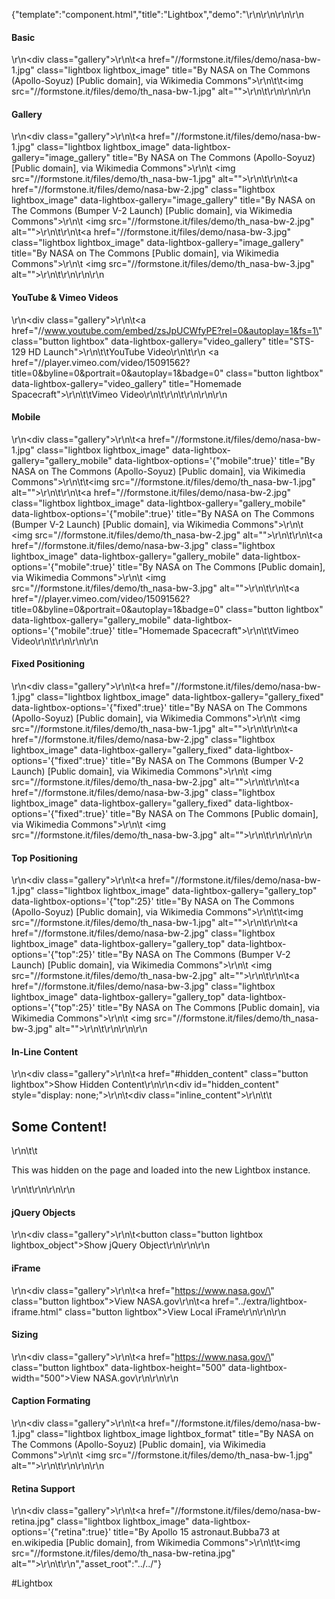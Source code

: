 {"template":"component.html","title":"Lightbox","demo":"<style>\r\n\t.gallery { margin: 20px 0; overflow: hidden; }\r\n\r\n\t.lightbox_image { border: 1px solid #ccc; border-radius: 3px; display: block; float: left; margin: 0 2% 10px 0; padding: 5px; width: 31.3333%; max-width: 150px; }\r\n\t.lightbox_image img { border-radius: 3px; width: 100%; }\r\n\r\n\t.no-touch .lightbox_image:hover {\r\n\t\tbox-shadow: 0 0 5px rgba(0, 0, 0, 0.1);\r\n\t}\r\n\r\n\t.inline_content { width: 300px; overflow: hidden; padding: 0 20px; }\r\n\t.inline_content h2 { margin-top: 20px; }\r\n\r\n\t.fs-lightbox h3 { font-style: italic; font-size: 16px; margin: 0; padding: 5px 0; }\r\n\r\n\t.fs-lightbox-mobile .inline_content,\r\n\t.fs-lightbox-mobile .inline_content h3 { color: #fff; }\r\n</style>\r\n\r\n<script>\r\n\t$(function() {\r\n\t\t$(\".lightbox\").not(\".lightbox_format\").lightbox();\r\n\r\n\t\t$(\".lightbox_format\").lightbox({\r\n\t\t\tformatter: customFormat\r\n\t\t});\r\n\r\n\t\t$(\".lightbox_object\").click(launchObject);\r\n\t});\r\n\r\n\tfunction customFormat() {\r\n\t\treturn '<h3>' + this.attr(\"title\") + \"</h3>\";\r\n\t}\r\n\r\n\tfunction launchObject() {\r\n\t\t$.lightbox( $('<div class=\"inline_content\"><h2>More Content!</h2><p>This was created by jQuery and loaded into the new Lightbox instance.</p></div>'), {\r\n\t\t\tmobile: true\r\n\t\t} );\r\n\t}\r\n</script>\r\n\r\n<h4>Basic</h4>\r\n<div class=\"gallery\">\r\n\t<a href=\"//formstone.it/files/demo/nasa-bw-1.jpg\" class=\"lightbox lightbox_image\" title=\"By NASA on The Commons (Apollo-Soyuz) [Public domain], via Wikimedia Commons\">\r\n\t\t<img src=\"//formstone.it/files/demo/th_nasa-bw-1.jpg\" alt=\"\">\r\n\t</a>\r\n</div>\r\n\r\n<h4>Gallery</h4>\r\n<div class=\"gallery\">\r\n\t<a href=\"//formstone.it/files/demo/nasa-bw-1.jpg\" class=\"lightbox lightbox_image\" data-lightbox-gallery=\"image_gallery\" title=\"By NASA on The Commons (Apollo-Soyuz) [Public domain], via Wikimedia Commons\">\r\n\t    <img src=\"//formstone.it/files/demo/th_nasa-bw-1.jpg\" alt=\"\">\r\n\t</a>\r\n\t<a href=\"//formstone.it/files/demo/nasa-bw-2.jpg\" class=\"lightbox lightbox_image\" data-lightbox-gallery=\"image_gallery\" title=\"By NASA on The Commons (Bumper V-2 Launch) [Public domain], via Wikimedia Commons\">\r\n\t    <img src=\"//formstone.it/files/demo/th_nasa-bw-2.jpg\" alt=\"\">\r\n\t</a>\r\n\t<a href=\"//formstone.it/files/demo/nasa-bw-3.jpg\" class=\"lightbox lightbox_image\" data-lightbox-gallery=\"image_gallery\" title=\"By NASA on The Commons [Public domain], via Wikimedia Commons\">\r\n\t    <img src=\"//formstone.it/files/demo/th_nasa-bw-3.jpg\" alt=\"\">\r\n\t</a>\r\n</div>\r\n\r\n<h4>YouTube &amp; Vimeo Videos</h4>\r\n<div class=\"gallery\">\r\n\t<a href=\"//www.youtube.com/embed/zsJpUCWfyPE?rel=0&autoplay=1&fs=1\" class=\"button lightbox\" data-lightbox-gallery=\"video_gallery\" title=\"STS-129 HD Launch\">\r\n\t\tYouTube Video\r\n\t</a>\r\n    <a href=\"//player.vimeo.com/video/15091562?title=0&byline=0&portrait=0&autoplay=1&badge=0\" class=\"button lightbox\" data-lightbox-gallery=\"video_gallery\" title=\"Homemade Spacecraft\">\r\n\t\tVimeo Video\r\n\t</a>\r\n\t<!--\r\n\t<a href=\"https://www.youtube.com/watch?v=zsJpUCWfyPE\" class=\"button lightbox\" data-lightbox-gallery=\"video_gallery\" title=\"STS-129 HD Launch\">\r\n\t\tYouTube Video\r\n\t</a>\r\n\t<a href=\"https://vimeo.com/15091562\" class=\"button lightbox\" data-lightbox-gallery=\"video_gallery\" title=\"Homemade Spacecraft\">\r\n\t\tVimeo Video\r\n\t</a>\r\n\t-->\r\n</div>\r\n\r\n<h4>Mobile</h4>\r\n<div class=\"gallery\">\r\n\t<a href=\"//formstone.it/files/demo/nasa-bw-1.jpg\" class=\"lightbox lightbox_image\" data-lightbox-gallery=\"gallery_mobile\" data-lightbox-options='{\"mobile\":true}' title=\"By NASA on The Commons (Apollo-Soyuz) [Public domain], via Wikimedia Commons\">\r\n\t\t<img src=\"//formstone.it/files/demo/th_nasa-bw-1.jpg\" alt=\"\">\r\n\t</a>\r\n\t<a href=\"//formstone.it/files/demo/nasa-bw-2.jpg\" class=\"lightbox lightbox_image\" data-lightbox-gallery=\"gallery_mobile\" data-lightbox-options='{\"mobile\":true}' title=\"By NASA on The Commons (Bumper V-2 Launch) [Public domain], via Wikimedia Commons\">\r\n\t    <img src=\"//formstone.it/files/demo/th_nasa-bw-2.jpg\" alt=\"\">\r\n\t</a>\r\n\t<a href=\"//formstone.it/files/demo/nasa-bw-3.jpg\" class=\"lightbox lightbox_image\" data-lightbox-gallery=\"gallery_mobile\" data-lightbox-options='{\"mobile\":true}' title=\"By NASA on The Commons [Public domain], via Wikimedia Commons\">\r\n\t    <img src=\"//formstone.it/files/demo/th_nasa-bw-3.jpg\" alt=\"\">\r\n\t</a>\r\n\t<a href=\"//player.vimeo.com/video/15091562?title=0&byline=0&portrait=0&autoplay=1&badge=0\" class=\"button lightbox\" data-lightbox-gallery=\"gallery_mobile\" data-lightbox-options='{\"mobile\":true}' title=\"Homemade Spacecraft\">\r\n\t\tVimeo Video\r\n\t</a>\r\n</div>\r\n\r\n<h4>Fixed Positioning</h4>\r\n<div class=\"gallery\">\r\n\t<a href=\"//formstone.it/files/demo/nasa-bw-1.jpg\" class=\"lightbox lightbox_image\" data-lightbox-gallery=\"gallery_fixed\" data-lightbox-options='{\"fixed\":true}' title=\"By NASA on The Commons (Apollo-Soyuz) [Public domain], via Wikimedia Commons\">\r\n\t    <img src=\"//formstone.it/files/demo/th_nasa-bw-1.jpg\" alt=\"\">\r\n\t</a>\r\n\t<a href=\"//formstone.it/files/demo/nasa-bw-2.jpg\" class=\"lightbox lightbox_image\" data-lightbox-gallery=\"gallery_fixed\" data-lightbox-options='{\"fixed\":true}' title=\"By NASA on The Commons (Bumper V-2 Launch) [Public domain], via Wikimedia Commons\">\r\n\t    <img src=\"//formstone.it/files/demo/th_nasa-bw-2.jpg\" alt=\"\">\r\n\t</a>\r\n\t<a href=\"//formstone.it/files/demo/nasa-bw-3.jpg\" class=\"lightbox lightbox_image\" data-lightbox-gallery=\"gallery_fixed\" data-lightbox-options='{\"fixed\":true}' title=\"By NASA on The Commons [Public domain], via Wikimedia Commons\">\r\n\t    <img src=\"//formstone.it/files/demo/th_nasa-bw-3.jpg\" alt=\"\">\r\n\t</a>\r\n</div>\r\n\r\n<h4>Top Positioning</h4>\r\n<div class=\"gallery\">\r\n\t<a href=\"//formstone.it/files/demo/nasa-bw-1.jpg\" class=\"lightbox lightbox_image\" data-lightbox-gallery=\"gallery_top\" data-lightbox-options='{\"top\":25}' title=\"By NASA on The Commons (Apollo-Soyuz) [Public domain], via Wikimedia Commons\">\r\n\t\t<img src=\"//formstone.it/files/demo/th_nasa-bw-1.jpg\" alt=\"\">\r\n\t</a>\r\n\t<a href=\"//formstone.it/files/demo/nasa-bw-2.jpg\" class=\"lightbox lightbox_image\" data-lightbox-gallery=\"gallery_top\" data-lightbox-options='{\"top\":25}' title=\"By NASA on The Commons (Bumper V-2 Launch) [Public domain], via Wikimedia Commons\">\r\n\t    <img src=\"//formstone.it/files/demo/th_nasa-bw-2.jpg\" alt=\"\">\r\n\t</a>\r\n\t<a href=\"//formstone.it/files/demo/nasa-bw-3.jpg\" class=\"lightbox lightbox_image\" data-lightbox-gallery=\"gallery_top\" data-lightbox-options='{\"top\":25}' title=\"By NASA on The Commons [Public domain], via Wikimedia Commons\">\r\n\t    <img src=\"//formstone.it/files/demo/th_nasa-bw-3.jpg\" alt=\"\">\r\n\t</a>\r\n</div>\r\n\r\n<h4>In-Line Content</h4>\r\n<div class=\"gallery\">\r\n\t<a href=\"#hidden_content\" class=\"button lightbox\">Show Hidden Content</a>\r\n</div>\r\n<div id=\"hidden_content\" style=\"display: none;\">\r\n\t<div class=\"inline_content\">\r\n\t\t<h2>Some Content!</h2>\r\n\t\t<p>This was hidden on the page and loaded into the new Lightbox instance.</p>\r\n\t</div>\r\n</div>\r\n\r\n<h4>jQuery Objects</h4>\r\n<div class=\"gallery\">\r\n\t<button class=\"button lightbox lightbox_object\">Show jQuery Object</button>\r\n</div>\r\n\r\n<h4>iFrame</h4>\r\n<div class=\"gallery\">\r\n\t<a href=\"https://www.nasa.gov/\" class=\"button lightbox\">View NASA.gov</a>\r\n\t<a href=\"../extra/lightbox-iframe.html\" class=\"button lightbox\">View Local iFrame</a>\r\n</div>\r\n\r\n<h4>Sizing</h4>\r\n<div class=\"gallery\">\r\n\t<a href=\"https://www.nasa.gov/\" class=\"button lightbox\" data-lightbox-height=\"500\" data-lightbox-width=\"500\">View NASA.gov</a>\r\n</div>\r\n\r\n<h4>Caption Formating</h4>\r\n<div class=\"gallery\">\r\n\t<a href=\"//formstone.it/files/demo/nasa-bw-1.jpg\" class=\"lightbox lightbox_image lightbox_format\" title=\"By NASA on The Commons (Apollo-Soyuz) [Public domain], via Wikimedia Commons\">\r\n\t    <img src=\"//formstone.it/files/demo/th_nasa-bw-1.jpg\" alt=\"\">\r\n\t</a>\r\n</div>\r\n\r\n<h4>Retina Support</h4>\r\n<div class=\"gallery\">\r\n\t<a href=\"//formstone.it/files/demo/nasa-bw-retina.jpg\" class=\"lightbox lightbox_image\" data-lightbox-options='{\"retina\":true}' title=\"By Apollo 15 astronaut.Bubba73 at en.wikipedia [Public domain], from Wikimedia Commons\">\r\n\t\t<img src=\"//formstone.it/files/demo/th_nasa-bw-retina.jpg\" alt=\"\">\r\n\t</a>\r\n</div>","asset_root":"../../"}

 #Lightbox